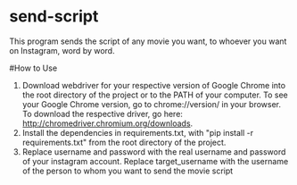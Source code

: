 # send-script
This program sends the script of any movie you want, to whoever you want on Instagram, word by word.

#How to Use
1) Download webdriver for your respective version of Google Chrome into the root directory of the project or to the PATH of your computer. To see your Google Chrome version, go to chrome://version/ in your browser. To download the respective driver, go here: http://chromedriver.chromium.org/downloads.
2) Install the dependencies in requirements.txt, with "pip install -r requirements.txt" from the root directory of the project.
3) Replace username and password with the real username and password of your instagram account. 
Replace target_username with the username of the person to whom you want to send the movie script
